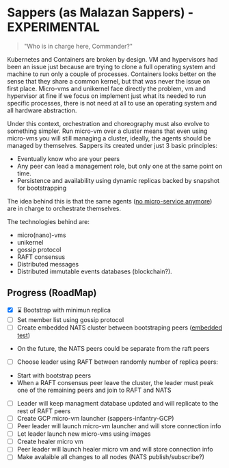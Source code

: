 # Sappers (as Malazan Sappers) - EXPERIMENTAL

> "Who is in charge here, Commander?"

Kubernetes and Containers are broken by design. VM and hypervisors had been an issue just because are trying
to clone a full operating system and machine to run only a couple of processes. Containers looks better on the sense
that they share a common kernel, but that was never the issue on first place. Micro-vms and unikernel face directly
the problem, vm and hypervisor at fine if we focus on implement just what its needed to run specific processes, there is not
need at all to use an operating system and all hardware abstraction.

Under this context, orchestration and choreography must also evolve to something simpler. Run micro-vm over a cluster
means that even using micro-vms you will still managing a cluster, ideally, the  agents should be managed
by themselves. Sappers its created under just 3 basic principles:

- Eventually know who are your peers
- Any peer can lead a management role, but only one at the same point on time.
- Persistence and availability using dynamic replicas backed by snapshot for bootstrapping

The idea behind this is that the same agents ([no micro-service anymore](https://medium.com/@rodrigo.estrada/micro-agents-the-evolution-of-micro-services-1397a1567767))
are in charge to orchestrate themselves.

The technologies behind are:
 - micro(nano)-vms
 - unikernel
 - gossip protocol
 - RAFT consensus
 - Distributed messages
 - Distributed immutable events databases (blockchain?).

 ## Progress (RoadMap)

 - [x] :hourglass: Bootstrap with minimun replica
 - [ ] Set member list using gossip protocol
 - [ ] Create embedded NATS cluster between bootstraping peers ([embedded test](https://github.com/nats-io/nats-server/blob/master/test/test.go#L46))
  - On the future, the NATS peers could be separate from the raft peers
 - [ ] Choose leader using RAFT between randomly number of replica peers:
  - Start with bootstrap peers
  - When a RAFT consensus peer leave the cluster, the leader must peak one of the remaining peers and join to RAFT and NATS
 - [ ] Leader will keep managment database updated and will replicate to the rest of RAFT peers
 - [ ] Create GCP micro-vm launcher (sappers-infantry-GCP)
 - [ ] Peer leader will launch micro-vm launcher and will store connection info
 - [ ] Let leader launch new micro-vms using images
 - [ ] Create healer micro vm
 - [ ] Peer leader will launch healer micro vm and will store connection info
 - [ ] Make avalaible all changes to all nodes (NATS publish/subscribe?)
